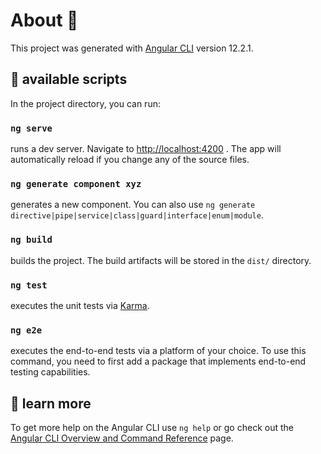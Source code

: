 # About :wave:

This project was generated with [Angular CLI](https://github.com/angular/angular-cli) version 12.2.1.

## :eyes: available scripts

In the project directory, you can run:<br/>
<!-- ## Development server -->

### `ng serve`
runs a dev server. Navigate to [http://localhost:4200](http://localhost:4200/) . The app will automatically reload if you change any of the source files.


<!-- ## Code scaffolding -->
### `ng generate component xyz`
generates a new component. You can also use `ng generate directive|pipe|service|class|guard|interface|enum|module`.

<!-- ## Build -->

### `ng build`
builds the project. The build artifacts will be stored in the `dist/` directory.

<!-- ## Running unit tests -->

### `ng test`
executes the unit tests via [Karma](https://karma-runner.github.io).

<!-- ## Running end-to-end tests -->

### `ng e2e`
executes the end-to-end tests via a platform of your choice. To use this command, you need to first add a package that implements end-to-end testing capabilities.

## :eyes: learn more

To get more help on the Angular CLI use `ng help` or go check out the [Angular CLI Overview and Command Reference](https://angular.io/cli) page.
